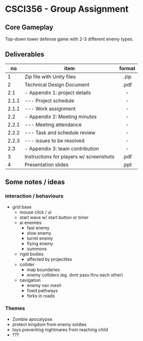 # CSCI356 - Group Assignment

## Core Gameplay
Top-down tower defense game with 2-3 different enemy types.

## Deliverables
| no | item | format |
| --- | --- | :------: |
| 1 | Zip file with Unity files | .zip |
| 2 | Technical Design Document | .pdf |
| 2.1 | - Appendix 1: project details | - |
| 2.1.1 | --- Project schedule| - |
| 2.1.1 | --- Work assignment | - |
| 2.2 | - Appendix 2: Meeting minutes | - |
| 2.2.1 | --- Meeting attendance | - |
| 2.2.2 | --- Task and schedule review | - |
| 2.2.3 | --- issues to be resolved | - |
| 2.3 | - Appendix 3: team contribution | - |
| 3 | Instructions for players w/ screenshots | .pdf |
| 4 | Presentation slides | .ppt |

## Some notes / ideas

### interaction / behaviours
- grid base
  - mouse click / ui
  - start wave w/ start button or timer
  - ai enemies
    - fast enemy
    - slow enemy
    - turret enemy
    - flying enemy
    - summons
  - rigid bodies
    - affected by projectiles
  - collider
    - map boundaries
    - enemy colliders (eg. dont pass thru each other)
  - navigation
    - enemy nav mesh
    - fixed pathways
    - forks in roads

### Themes
- Zombie apocalypse
- protect kingdom from enemy soldies
- toys preventing nightmares from reaching child
- ???